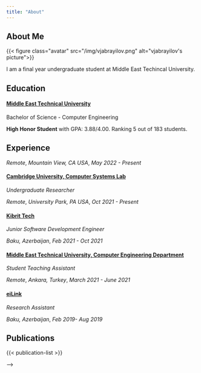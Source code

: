 ```yaml
---
title: "About"
---
```


## About Me

{{< figure class="avatar" src="/img/vjabrayilov.png" alt="vjabrayilov's picture">}}
<!-- TODO: improve this -->
I am a final year undergraduate student at Middle East Techincal University.

## Education
#### [Middle East Technical University](https://www.metu.edu.tr/) 
Bachelor of Science - Computer Engineering 

**High Honor Student** with GPA: 3.88/4.00. Ranking 5 out of 183 students.
## Experience

*Remote*, *Mountain View, CA USA*, *May 2022 - Present*
#### [Cambridge University, Computer Systems Lab](https://csl.cse.psu.edu/)
*Undergraduate Researcher*

*Remote*, *University Park, PA USA*, *Oct 2021 - Present*

<!-- - **Resource-Efficient Replication for the Cloud**
  - Implemented variants of the consensus protocols in the Paxos family using *Go, Java and C++*.
  - Optimized  the performance of these protocols using *Remote Direct Access Memory* and *Persistent Memory*. -->

#### [Kibrit Tech]()
*Junior Software Development Engineer*

*Baku, Azerbaijan*, *Feb 2021 - Oct 2021*
#### [Middle East Technical University, Computer Engineering Department](https://ceng.metu.edu.tr/)
*Student Teaching Assistant*

*Remote*, *Ankara, Turkey*, *March 2021 - June 2021*

#### [eiLink](https://khazar-eilink.com/home)
*Research Assistant*

*Baku, Azerbaijan*, *Feb 2019- Aug 2019*

<!-- - **Real-time monitoring service optimization**: reduced response time of real-time monitoring service of call center management solution by *10 times* integrating *cache service*(Redis).
- **Webchat integration service development**: designed and developed a new microservice to integrate a third-party chat application to the existing solution.
- **Incident response and customer support**: analyzed root cause of incidents, generated failure reports, solved production related problems.
   -->

<!-- ## Projects -->

<!-- ## Honors and Awards -->

<!-- ## Volunteer Experience -->

<!-- ## Research Interest -->

## Publications

{{< publication-list >}}

<!-- ## Presentations -->

<!-- {{< presentation-list >}} --> -->
